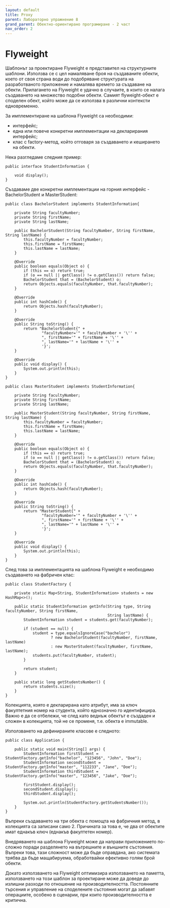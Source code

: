 ```yaml
---
layout: default
title: Proxy
parent: Лабораторно упражнение 8
grand_parent: Обектно-ориентирано програмиране - 2 част
nav_order: 2
---
```


# Flyweight

Шаблонът за проектиране Flyweight е представител на структурните шаблони. Използва се с цел намаляване броя на създаваните обекти, което от своя страна води до подобряване структурата на разработваното приложение и намалява времето за създаване на обекти. Прилагането на Flyweight е удачно в случаите, в които се налага създаването на множество подобни обекти. Самият flyweight-обект е споделен обект, който може да се използва в различни контексти едновременно.

За имплементиране на шаблона Flyweight са необходими:

- интерфейс;
- една или повече конкретни имплементации на декларирания интерфейс;
- клас с factory-метод, който отговаря за създаването и кеширането на обекти.

Нека разгледаме следния пример:

```
public interface StudentInformation {

    void display();
}
```

Създаваме две конкретни имплементации на горния интерфейс - BachelorStudent и MasterStudent: 

```
public class BachelorStudent implements StudentInformation{

    private String facultyNumber;
    private String firstName;
    private String lastName;

    public BachelorStudent(String facultyNumber, String firstName, String lastName) {
        this.facultyNumber = facultyNumber;
        this.firstName = firstName;
        this.lastName = lastName;
    }

    @Override
    public boolean equals(Object o) {
        if (this == o) return true;
        if (o == null || getClass() != o.getClass()) return false;
        BachelorStudent that = (BachelorStudent) o;
        return Objects.equals(facultyNumber, that.facultyNumber);
    }

    @Override
    public int hashCode() {
        return Objects.hash(facultyNumber);
    }

    @Override
    public String toString() {
        return "BachelorStudent{" +
                "facultyNumber='" + facultyNumber + '\'' +
                ", firstName='" + firstName + '\'' +
                ", lastName='" + lastName + '\'' +
                '}';
    }

    @Override
    public void display() {
        System.out.println(this);
    }
}
```

```
public class MasterStudent implements StudentInformation{

    private String facultyNumber;
    private String firstName;
    private String lastName;

    public MasterStudent(String facultyNumber, String firstName, String lastName) {
        this.facultyNumber = facultyNumber;
        this.firstName = firstName;
        this.lastName = lastName;
    }

    @Override
    public boolean equals(Object o) {
        if (this == o) return true;
        if (o == null || getClass() != o.getClass()) return false;
        BachelorStudent that = (BachelorStudent) o;
        return Objects.equals(facultyNumber, that.facultyNumber);
    }

    @Override
    public int hashCode() {
        return Objects.hash(facultyNumber);
    }

    @Override
    public String toString() {
        return "MasterStudent{" +
                "facultyNumber='" + facultyNumber + '\'' +
                ", firstName='" + firstName + '\'' +
                ", lastName='" + lastName + '\'' +
                '}';
    }

    @Override
    public void display() {
        System.out.println(this);
    }
}
```

След това за имплементацията на шаблона Flyweight е необходимо създаването на фабричен клас:

```
public class StudentFactory {

    private static Map<String, StudentInformation> students = new HashMap<>();

    public static StudentInformation getInfo(String type, String facultyNumber, String firstName,
                                             String lastName) {
        StudentInformation student = students.get(facultyNumber);

        if (student == null) {
            student = type.equalsIgnoreCase("bachelor")
                    ? new BachelorStudent(facultyNumber, firstName, lastName)
                    : new MasterStudent(facultyNumber, firstName, lastName);
            students.put(facultyNumber, student);
        }

        return student;
    }

    public static long getStudentsNumber() {
        return students.size();
    }
}
```

Колекцията, която е декларирана като атрибут, има за ключ факултетния номер на студента, който еднозначно го идентифицира. Важно е да се отбележи, че след като веднъж обектът е създаден и сложен в колекцията, той не се променя, т.е. обекта е immutable.

Използването на дефинираните класове е следното:

```
public class Application {

    public static void main(String[] args) {
        StudentInformation firstStudent = StudentFactory.getInfo("bachelor", "123456", "John", "Doe");
        StudentInformation secondStudent = StudentFactory.getInfo("master", "112233", "Jane", "Doe");
        StudentInformation thirdStudent = StudentFactory.getInfo("master", "123456", "Jake", "Doe");

        firstStudent.display();
        secondStudent.display();
        thirdStudent.display();

        System.out.println(StudentFactory.getStudentsNumber());
    }
}
```

Въпреки създаването на три обекта с помощта на фабричния метод, в колекцията са записани само 2. Причината за това е, че два от обектите имат еднакъв ключ (еднакъв факултетен номер).


Внедряването на шаблона Flyweight може да направи приложението по-сложно поради разделянето на вътрешните и външните състояния. Въпреки това, тази сложност може да бъде оправдана, ако системата трябва да бъде мащабируема, обработвайки ефективно голям брой обекти.

Докато използването на Flyweight оптимизира използването на паметта, използването на този шаблон за проектиране може да доведе до излишни разходи по отношение на производителността. Постоянните търсения и управление на споделените състояния могат да забавят операциите, особено в сценарии, при които производителността е критична.




